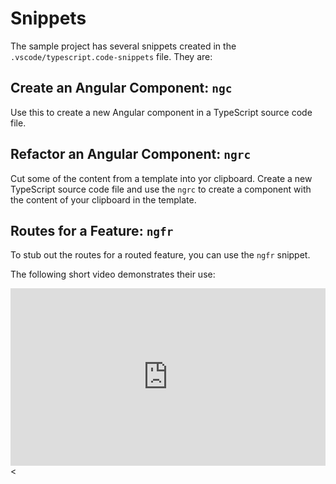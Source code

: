 # Snippets

The sample project has several snippets created in the `.vscode/typescript.code-snippets` file. They are:

## Create an Angular Component: `ngc`

Use this to create a new Angular component in a TypeScript source code file.

## Refactor an Angular Component: `ngrc`

Cut some of the content from a template into yor clipboard. Create a new TypeScript source code file and use the `ngrc` to create a component with the content of your clipboard in the template.

## Routes for a Feature: `ngfr`

To stub out the routes for a routed feature, you can  use the `ngfr` snippet.

The following short video demonstrates their use:

<div style="padding:56.25% 0 0 0;position:relative;"><iframe src="https://player.vimeo.com/video/1039457091?h=a510cb3dac&amp;badge=0&amp;autopause=0&amp;player_id=0&amp;app_id=58479" frameborder="0" allow="autoplay; fullscreen; picture-in-picture; clipboard-write" style="position:absolute;top:0;left:0;width:100%;height:100%;" title="AngularSnippets"></iframe></div><